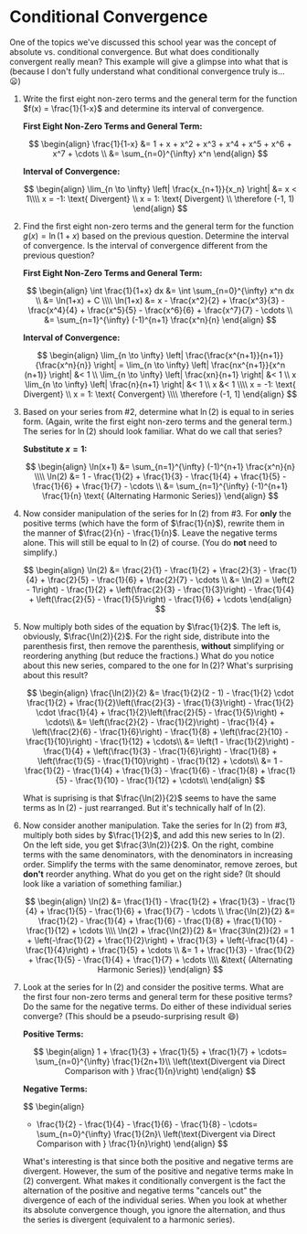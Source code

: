 # Conditional Convergence

One of the topics we've discussed this school year was the concept of absolute vs. conditional convergence. But what does conditionally convergent really mean? This example will give a glimpse into what that is (because I don't fully understand what conditional convergence truly is... :frowning:)

1. Write the first eight non-zero terms and the general term for the function $f(x) = \frac{1}{1-x}$ and determine its interval of convergence.

    **First Eight Non-Zero Terms and General Term:**

    $$
    \begin{align}
    \frac{1}{1-x} &= 1 + x + x^2 + x^3 + x^4 + x^5 + x^6 + x^7 + \cdots \\
    &= \sum_{n=0}^{\infty} x^n
    \end{align}
    $$

    **Interval of Convergence:**

    $$
    \begin{align}
    \lim_{n \to \infty} \left| \frac{x_{n+1}}{x_n} \right| &= x < 1\\\\
    x = -1: \text{ Divergent} \\ 
    x = 1: \text{ Divergent} \\
    \therefore (-1, 1)
    \end{align}
    $$

2. Find the first eight non-zero terms and the general term for the function $g(x) = \ln(1+x)$ based on the previous question. Determine the interval of convergence. Is the interval of convergence different from the previous question?

    **First Eight Non-Zero Terms and General Term:**

    $$
    \begin{align}
    \int \frac{1}{1+x} dx &= \int \sum_{n=0}^{\infty} x^n dx \\
    &= \ln(1+x) + C \\\\
    \ln(1+x) &= x - \frac{x^2}{2} + \frac{x^3}{3} - \frac{x^4}{4} + \frac{x^5}{5} - \frac{x^6}{6} + \frac{x^7}{7} - \cdots \\
    &= \sum_{n=1}^{\infty} (-1)^{n+1} \frac{x^n}{n}
    \end{align}
    $$

    **Interval of Convergence:**

    $$
    \begin{align}
    \lim_{n \to \infty} \left| \frac{\frac{x^{n+1}}{n+1}}{\frac{x^n}{n}} \right| = \lim_{n \to \infty} \left| \frac{nx^{n+1}}{x^n (n+1)} \right| &< 1 \\
    \lim_{n \to \infty} \left| \frac{xn}{n+1} \right| &< 1 \\
    x \lim_{n \to \infty} \left| \frac{n}{n+1} \right| &< 1 \\
    x &< 1 \\\\
    x = -1: \text{ Divergent} \\
    x = 1: \text{ Convergent} \\\\
    \therefore (-1, 1]
    \end{align}
    $$

3. Based on your series from #2, determine what $\ln(2)$ is equal to in series form. (Again, write the first eight non-zero terms and the general term.) The series for $\ln(2)$ should look familiar. What do we call that series?

    **Substitute $x=1$:**

    $$
    \begin{align}
    \ln(x+1) &= \sum_{n=1}^{\infty} (-1)^{n+1} \frac{x^n}{n} \\\\
    \ln(2) &= 1 - \frac{1}{2} + \frac{1}{3} - \frac{1}{4} + \frac{1}{5} - \frac{1}{6} + \frac{1}{7} - \cdots \\
    &= \sum_{n=1}^{\infty} (-1)^{n+1} \frac{1}{n} \text{ (Alternating Harmonic Series)}
    \end{align}
    $$

4. Now consider manipulation of the series for $\ln(2)$ from #3. For **only** the positive terms (which have the form of $\frac{1}{n}$), rewrite them in the manner of $\frac{2}{n} - \frac{1}{n}$. Leave the negative terms alone. This will still be equal to $\ln(2)$ of course. (You do **not** need to simplify.) 

    $$
    \begin{align}
    \ln(2) &= \frac{2}{1} - \frac{1}{2} + \frac{2}{3} - \frac{1}{4} + \frac{2}{5} - \frac{1}{6} + \frac{2}{7} - \cdots \\
    &= \ln(2) = \left(2 - 1\right) - \frac{1}{2} + \left(\frac{2}{3} - \frac{1}{3}\right) - \frac{1}{4} + \left(\frac{2}{5} - \frac{1}{5}\right) - \frac{1}{6} + \cdots
    \end{align}
    $$

5. Now multiply both sides of the equation by $\frac{1}{2}$. The left is, obviously, $\frac{\ln(2)}{2}$. For the right side, distribute into the parenthesis first, then remove the parenthesis, **without** simplifying or reordering anything (but reduce the fractions.) What do you notice about this new series, compared to the one for $\ln(2)$? What's surprising about this result?

    $$
    \begin{align}
    \frac{\ln(2)}{2} &= \frac{1}{2}(2 - 1) - \frac{1}{2} \cdot \frac{1}{2} + \frac{1}{2}\left(\frac{2}{3} - \frac{1}{3}\right) - \frac{1}{2} \cdot \frac{1}{4} + \frac{1}{2}\left(\frac{2}{5} - \frac{1}{5}\right) + \cdots\\
    &= \left(\frac{2}{2} - \frac{1}{2}\right) - \frac{1}{4} + \left(\frac{2}{6} - \frac{1}{6}\right) - \frac{1}{8} + \left(\frac{2}{10} - \frac{1}{10}\right) - \frac{1}{12} + \cdots\\
    &= \left(1 - \frac{1}{2}\right) - \frac{1}{4} + \left(\frac{1}{3} - \frac{1}{6}\right) - \frac{1}{8} + \left(\frac{1}{5} - \frac{1}{10}\right) - \frac{1}{12} + \cdots\\
    &= 1 - \frac{1}{2} - \frac{1}{4} + \frac{1}{3} - \frac{1}{6} - \frac{1}{8} + \frac{1}{5} - \frac{1}{10} - \frac{1}{12} + \cdots\\
    \end{align}
    $$

    What is suprising is that $\frac{\ln(2)}{2}$ seems to have the same terms as $\ln(2)$ - just rearranged. But it's technically half of $\ln(2)$.

6. Now consider another manipulation. Take the series for $\ln(2)$ from #3, multiply both sides by $\frac{1}{2}$, and add this new series to $\ln(2)$. On the left side, you get $\frac{3\ln(2)}{2}$. On the right, combine terms with the same denominators, with the denominators in increasing order. Simplify the terms with the same denominator, remove zeroes, but **don't** reorder anything. What do you get on the right side? (It should look like a variation of something familiar.)

    $$
    \begin{align}
    \ln(2) &= \frac{1}{1} - \frac{1}{2} + \frac{1}{3} - \frac{1}{4} + \frac{1}{5} - \frac{1}{6} + \frac{1}{7} - \cdots \\
    \frac{\ln(2)}{2} &= \frac{1}{2} - \frac{1}{4} + \frac{1}{6} - \frac{1}{8} + \frac{1}{10} - \frac{1}{12} + \cdots \\\\
    \ln(2) + \frac{\ln(2)}{2} &= \frac{3\ln(2)}{2} = 1 + \left(-\frac{1}{2} + \frac{1}{2}\right) + \frac{1}{3} + \left(-\frac{1}{4} - \frac{1}{4}\right) + \frac{1}{5} + \cdots \\
    &= 1 + \frac{1}{3} - \frac{1}{2} + \frac{1}{5} - \frac{1}{4} + \frac{1}{7} + \cdots \\\\
    &\text{ (Alternating Harmonic Series)}
    \end{align}
    $$

7. Look at the series for $\ln(2)$ and consider the positive terms. What are the first four non-zero terms and general term for these positive terms? Do the same for the negative terms. Do either of these individual series converge? (This should be a pseudo-surprising result :smile:)

    **Positive Terms:**

    $$
    \begin{align}
    1 + \frac{1}{3} + \frac{1}{5} + \frac{1}{7} + \cdots= \sum_{n=0}^{\infty} \frac{1}{2n+1}\\
    \left(\text{Divergent via Direct Comparison with } \frac{1}{n}\right)
    \end{align}
    $$

    **Negative Terms:**

    $$
    \begin{align}
    - \frac{1}{2} - \frac{1}{4} - \frac{1}{6} - \frac{1}{8} - \cdots= \sum_{n=0}^{\infty} \frac{1}{2n}\\
    \left(\text{Divergent via Direct Comparison with } \frac{1}{n}\right)
    \end{align}
    $$

    What's interesting is that since both the positive and negative terms are divergent. However, the sum of the positive and negative terms make $\ln(2)$ convergent. What makes it conditionally convergent is the fact the alternation of the positive and negative terms "cancels out" the divergence of each of the individual series. When you look at whether its absolute convergence though, you ignore the alternation, and thus the series is divergent (equivalent to a harmonic series).